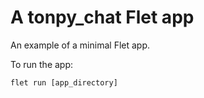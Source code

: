 # A tonpy_chat Flet app

An example of a minimal Flet app.

To run the app:

```
flet run [app_directory]
```